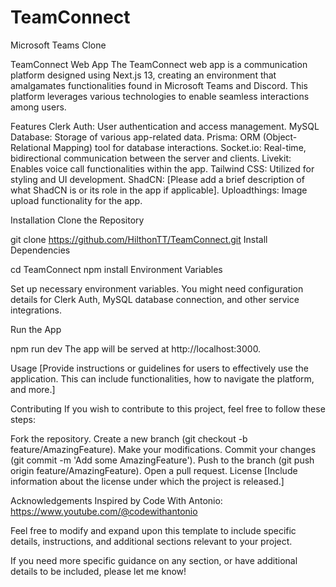 # TeamConnect

Microsoft Teams Clone

TeamConnect Web App
The TeamConnect web app is a communication platform designed using Next.js 13, creating an environment that amalgamates functionalities found in Microsoft Teams and Discord. This platform leverages various technologies to enable seamless interactions among users.

Features
Clerk Auth: User authentication and access management.
MySQL Database: Storage of various app-related data.
Prisma: ORM (Object-Relational Mapping) tool for database interactions.
Socket.io: Real-time, bidirectional communication between the server and clients.
Livekit: Enables voice call functionalities within the app.
Tailwind CSS: Utilized for styling and UI development.
ShadCN: [Please add a brief description of what ShadCN is or its role in the app if applicable].
Uploadthings: Image upload functionality for the app.

Installation
Clone the Repository

git clone https://github.com/HilthonTT/TeamConnect.git
Install Dependencies

cd TeamConnect
npm install
Environment Variables

Set up necessary environment variables. You might need configuration details for Clerk Auth, MySQL database connection, and other service integrations.

Run the App

npm run dev
The app will be served at http://localhost:3000.

Usage
[Provide instructions or guidelines for users to effectively use the application. This can include functionalities, how to navigate the platform, and more.]

Contributing
If you wish to contribute to this project, feel free to follow these steps:

Fork the repository.
Create a new branch (git checkout -b feature/AmazingFeature).
Make your modifications.
Commit your changes (git commit -m 'Add some AmazingFeature').
Push to the branch (git push origin feature/AmazingFeature).
Open a pull request.
License
[Include information about the license under which the project is released.]

Acknowledgements
Inspired by Code With Antonio: https://www.youtube.com/@codewithantonio

Feel free to modify and expand upon this template to include specific details, instructions, and additional sections relevant to your project.

If you need more specific guidance on any section, or have additional details to be included, please let me know!
